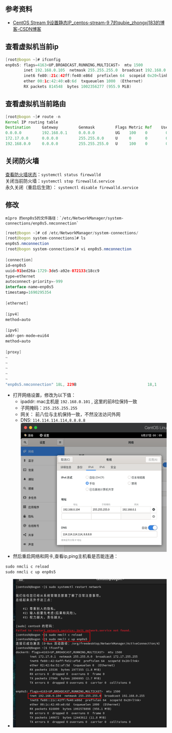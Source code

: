 ## 参考资料
- [CentOS Stream 9设置静态IP_centos-stream-9 7的qubie_zhongxj183的博客-CSDN博客](https://blog.csdn.net/zhongxj183/article/details/122811236)

## 查看虚拟机当前ip

```java
[root@bogon ~]# ifconfig
enp0s5: flags=4163<UP,BROADCAST,RUNNING,MULTICAST>  mtu 1500
        inet 192.168.0.105  netmask 255.255.255.0  broadcast 192.168.0.255
        inet6 fe80::21c:42ff:fe40:e86d  prefixlen 64  scopeid 0x20<link>
        ether 00:1c:42:40:e8:6d  txqueuelen 1000  (Ethernet)
        RX packets 814548  bytes 1002356277 (955.9 MiB)

```

## 查看虚拟机当前路由

```java
[root@bogon ~]# route -n
Kernel IP routing table
Destination     Gateway         Genmask         Flags Metric Ref    Use Iface
0.0.0.0         192.168.0.1     0.0.0.0         UG    100    0        0 enp0s5
172.17.0.0      0.0.0.0         255.255.0.0     U     0      0        0 docker0
192.168.0.0     0.0.0.0         255.255.255.0   U     100    0        0 enp0s5
```

## 关闭防火墙

[查看防火墙状态](https://so.csdn.net/so/search?q=%E6%9F%A5%E7%9C%8B%E9%98%B2%E7%81%AB%E5%A2%99%E7%8A%B6%E6%80%81&spm=1001.2101.3001.7020)：`systemctl status firewalld`  
关闭当前防火墙：`systemctl stop firewalld.service`  
永久关闭（重启后生效）： `systemctl disable firewalld.service`

## 修改

	m1pro 的enp0s5的文件路径：`/etc/NetworkManager/system-connections/enp0s5.nmconnection`
	
```java
[root@bogon ~]# cd /etc/NetworkManager/system-connections/
[root@bogon system-connections]# ls
enp0s5.nmconnection
[root@bogon system-connections]# vi enp0s5.nmconnection 

[connection]
id=enp0s5
uuid=91bed26a-1729-3de5-a92e-072133c18cc9
type=ethernet
autoconnect-priority=-999
interface-name=enp0s5
timestamp=1690295354

[ethernet]

[ipv4]
method=auto

[ipv6]
addr-gen-mode=eui64
method=auto

[proxy]
~                                                                               
~                                                                               
~                                                                               
~                                                                               
~                                                                               
"enp0s5.nmconnection" 18L, 229B                               18,1         全部
```


- 打开网络设置，修改为以下值：
	- ipaddr: mac主机是 `192.168.0.101` , 这里的前8位保持一致
	- 子网掩码：`255.255.255.255`
	- 网关： 前八位与主机保持一致，不然没法访问外网
	- DNS: `114.114.114.114,8.8.8.8`
		![](课程&笔记/技术栈/尚硅谷/谷粒商城/步骤与问题/imgs/Pasted%20image%2020230830134836.png)
- 然后重启网络和网卡,查看ip,ping主机看是否能连通：
```java
sudo nmcli c reload
sudo nmcli c up enp0s5

```
- ![](课程&笔记/技术栈/尚硅谷/谷粒商城/步骤与问题/imgs/Pasted%20image%2020230829231000.png)